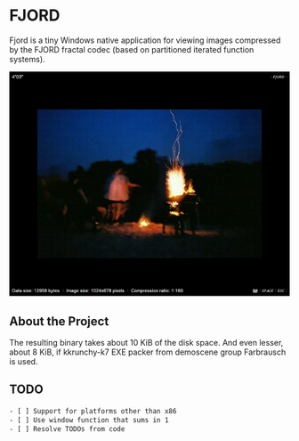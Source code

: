 # FJORD

Fjord is a tiny Windows native application for viewing images compressed by the FJORD fractal codec (based on partitioned iterated function systems). 

![Sample](./doc/fire.jpg)

## About the Project

The resulting binary takes about 10 KiB of the disk space. And even lesser, about 8 KiB, if kkrunchy-k7 EXE packer from demoscene group Farbrausch is used.

## TODO

```
- [ ] Support for platforms other than x86
- [ ] Use window function that sums in 1
- [ ] Resolve TODOs from code
